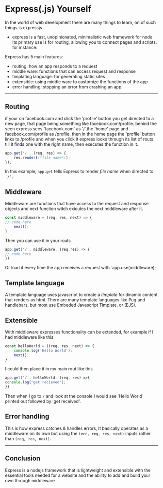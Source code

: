 # Express(.js) Yourself
In the world of web development there are many things to learn, on of such things is expressjs
- express is a fast, unopinionated, minimalistic web framework for node
Its primary use is for routing, allowing you to connect pages and scripts. for instance:
	
Express has 5 main features:
- routing: how an app responds to a request
- middle ware: functions that can access request and response
- timplating language: for generating static sites
- extensible: using middle ware to customize the functions of the app
- error handling: stopping an error from crashing an app
---
## Routing
if your on facebook.com and click the 'profile' button you get directed to a new page, that page being something like facebook.com/profile. behind the seen express sees 'facebook.com' as '/',the 'home' page and facebook.com/profile as /profile. then in the home page the 'profile' button links to /profile and when you click it express looks through its list of routs till it finds one with the right name, then executes the function in it.
```js
app.get('/'. (req, res) => {
	res.render(/*file name*/);
});
```
In this example, `app.get` tells Express to render *file name* when directed to `'/'`.
## Middleware
Middleware are functions that have access to the request and response objects and next function witch exicutes the next middleware after it.
```js
const middleware = (req, res, next) => {
// code here
	next();
}
```
Then you can use it in your routs
```js
app.get('/', middleware, (req,res) => {
// code here
})
```
Or load it every time the app receives a request with `app.use(middleware);
## Template language
A template language uses javascript to create a *timplate* for dinamic content that renders as html.
There are many template languages like Pug and handlebars, but most use Embeded Javascript Timplate, or (EJS). 
## Extensible
With middleware expresses functionality can be extended, for example if I had middleware like this
```js
const helloWorld = ((req, res, next) => {
	console.log('Hello World');
	next();
}
```
I could then place it in my  main rout like this
```js
app.get('/', helloWorld, (req, res) =>{
console.log('get recieved');
})
```
Then when I go to `/` and look at the console I would see 'Hello World' printed out followed by 'get received'. 
## Error handling
This is how express catches & handles errors, It basically operates as a middleware on its own but using the `(err, req, res, next)` inputs rather than `(req, res, next)`.

---
## Conclusion
Express is a nodejs framework that is lightweight and extensible with the essential tools needed for a website and the ability to add and build your own through middleware